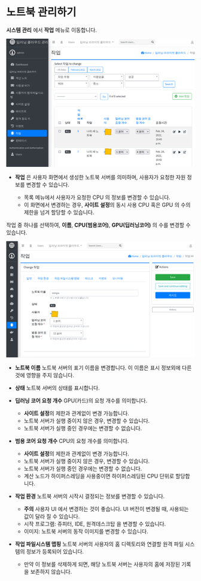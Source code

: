 # 노트북 관리하기

**시스템 관리** 에서 **작업** 메뉴로 이동합니다.

![작업1](./IMAGE/Job1.png)

* **작업** 은 사용자 화면에서 생성한 노트북 서버를 의미하며, 사용자가 요청한 자원 정보를 변경할 수 있습니다.

  - 목록 메뉴에서 사용자가 요청한 CPU 의 정보를 변경할 수 있습니다.
  - 이 화면에서 변경하는 경우, **사이트 설정**의 동시 사용 CPU 혹은 GPU 의 수의 제한을 넘겨 할당할 수 있습니다.

작업 중 하나를 선택하여, **이름**, **CPU(범용코어)**, **GPU(딥러닝코어)** 의 수를 변경할 수 있습니다.

![작업2](./IMAGE/Job2.png)

* **노트북 이름** 노트북 서버의 표기 이름을 변경합니다. 이 이름은 표시 정보외에 다른 것에 영향을 주지 않습니다.
* **상태** 노트북 서버의 상태를 표시합니다.
* **딥러닝 코어 요청 개수** GPU(카드)의 요청 개수를 의미합니다.

  - **사이트 설정**의 제한과 관계없이 변경 가능합니다.
  - 노트북 서버가 실행 중이지 않은 경우, 변경할 수 있습니다.
  - 노트북 서버가 실행 중인 경우에는 변경할 수 없습니다.

* **범용 코어 요청 개수** CPU의 요청 개수를 의미합니다.

  - **사이트 설정**의 제한과 관계없이 변경 가능합니다.
  - 노트북 서버가 실행 중이지 않은 경우, 변경할 수 있습니다.
  - 노트북 서버가 실행 중인 경우에는 변경할 수 없습니다.
  - 계산 노드가 하이퍼스레딩을 사용중이면 하이퍼스레딩된 CPU 단위로 할당합니다.

* **작업 환경** 노트북 서버의 시작시 결정되는 정보를 변경할 수 있습니다.

  - **주의** 사용자 UI 에서 변경하는 것이 좋습니다. UI 버전이 변경될 때, 사용되는 값이 달라 질 수 있습니다.
  - 시작 프로그램: 쥬피터, IDE, 원격데스크탑 을 변경할 수 있습니다.
  - 이미지: 노트북 서버의 동작 이미지를 변경할 수 있습니다.

* **작업 파일시스템 맵핑** 노트북 서버의 사용자의 홈 디렉토리와 연결할 원격 파일 시스템의 정보가 등록되어 있습니다.

  - 만약 이 정보를 삭제하게 되면, 해당 노트북 서버는 사용자의 홈에 저장된 기록을 보존하지 않습니다.


